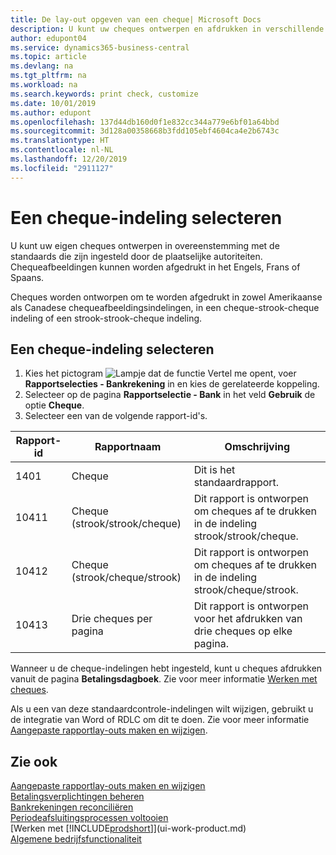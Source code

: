 ```yaml
---
title: De lay-out opgeven van een cheque| Microsoft Docs
description: U kunt uw cheques ontwerpen en afdrukken in verschillende indelingen, om te voldoen aan standaards.
author: edupont04
ms.service: dynamics365-business-central
ms.topic: article
ms.devlang: na
ms.tgt_pltfrm: na
ms.workload: na
ms.search.keywords: print check, customize
ms.date: 10/01/2019
ms.author: edupont
ms.openlocfilehash: 137d44db160d0f1e832cc344a779e6bf01a64bbd
ms.sourcegitcommit: 3d128a00358668b3fdd105ebf4604ca4e2b6743c
ms.translationtype: HT
ms.contentlocale: nl-NL
ms.lasthandoff: 12/20/2019
ms.locfileid: "2911127"
---
```

# <a name="select-a-check-layout"></a>Een cheque-indeling selecteren
U kunt uw eigen cheques ontwerpen in overeenstemming met de standaards die zijn ingesteld door de plaatselijke autoriteiten. Chequeafbeeldingen kunnen worden afgedrukt in het Engels, Frans of Spaans.

Cheques worden ontworpen om te worden afgedrukt in zowel Amerikaanse als Canadese chequeafbeeldingsindelingen, in een cheque-strook-cheque indeling of een strook-strook-cheque indeling.

## <a name="to-select-a-check-layout"></a>Een cheque-indeling selecteren
1. Kies het pictogram ![Lampje dat de functie Vertel me opent](media/ui-search/search_small.png "Vertel me wat u wilt doen"), voer **Rapportselecties - Bankrekening** in en kies de gerelateerde koppeling.
2. Selecteer op de pagina **Rapportselectie - Bank** in het veld **Gebruik** de optie **Cheque**.
3. Selecteer een van de volgende rapport-id's.

| Rapport-id | Rapportnaam | Omschrijving |
| --- | --- | --- |
| 1401 |Cheque |Dit is het standaardrapport. |
| 10411 |Cheque (strook/strook/cheque) |Dit rapport is ontworpen om cheques af te drukken in de indeling strook/strook/cheque. |
| 10412 |Cheque (strook/cheque/strook) |Dit rapport is ontworpen om cheques af te drukken in de indeling strook/cheque/strook. |
| 10413 |Drie cheques per pagina |Dit rapport is ontworpen voor het afdrukken van drie cheques op elke pagina. |

Wanneer u de cheque-indelingen hebt ingesteld, kunt u cheques afdrukken vanuit de pagina **Betalingsdagboek**. Zie voor meer informatie [Werken met cheques](payables-how-work-checks.md).

Als u een van deze standaardcontrole-indelingen wilt wijzigen, gebruikt u de integratie van Word of RDLC om dit te doen. Zie voor meer informatie [Aangepaste rapportlay-outs maken en wijzigen](ui-how-create-custom-report-layout.md).

## <a name="see-also"></a>Zie ook
[Aangepaste rapportlay-outs maken en wijzigen](ui-how-create-custom-report-layout.md)  
[Betalingsverplichtingen beheren](payables-manage-payables.md)  
[Bankrekeningen reconciliëren](bank-manage-bank-accounts.md)   
[Periodeafsluitingsprocessen voltooien](year-how-complete-period-end-processes.md)  
[Werken met [!INCLUDE[prodshort](includes/prodshort.md)]](ui-work-product.md)  
[Algemene bedrijfsfunctionaliteit](ui-across-business-areas.md)
